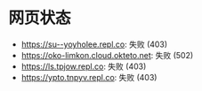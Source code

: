# 网页状态
- https://su--yoyholee.repl.co: 失败 (403)
- https://oko-limkon.cloud.okteto.net: 失败 (502)
- https://ls.tpjow.repl.co: 失败 (403)
- https://ypto.tnpyv.repl.co: 失败 (403)

